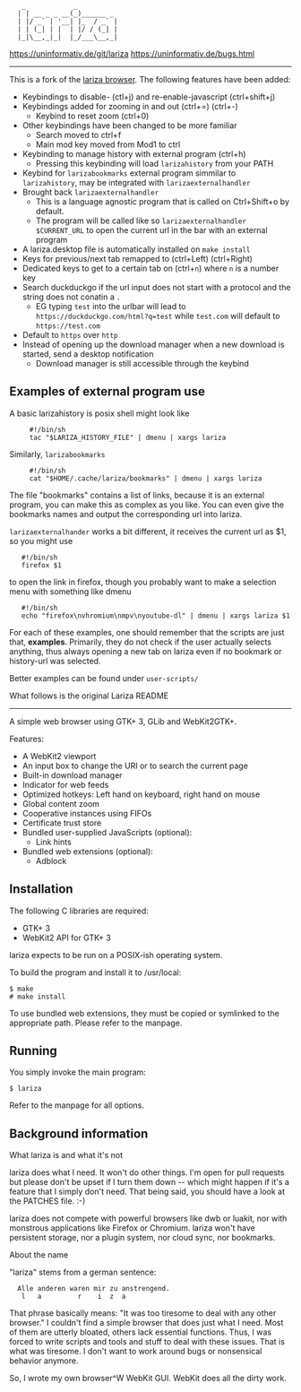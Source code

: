 ```
   _            _
  | | __ _ _ __(_)______ _
  | |/ _` | '__| |_  / _` |
  | | (_| | |  | |/ / (_| |
  |_|\__,_|_|  |_/___\__,_|
```  
 
  https://uninformativ.de/git/lariza
  https://uninformativ.de/bugs.html


- - - - - - - - - - - - - - - - - - - - - - - - - - - - - - - - - - - -

This is a fork of the [lariza browser](https://uninformativ.de/git/lariza).
The following features have been added:

- Keybindings to disable- (ctl+j) and re-enable-javascript (ctrl+shift+j)
- Keybindings added for zooming in and out (ctrl+=) (ctrl+-)
  + Keybind to reset zoom (ctrl+0)
- Other keybindings have been changed to be more familiar
    - Search moved to ctrl+f
    - Main mod key moved from Mod1 to ctrl
- Keybinding to manage history with external program (ctrl+h)
  - Pressing this keybinding will load `larizahistory` from your PATH
- Keybind for `larizabookmarks` external program simmilar to `larizahistory`, may be integrated with `larizaexternalhandler`
- Brought back `larizaexternalhandler`
  - This is a language agnostic program that is called on Ctrl+Shift+o by default.
  - The program will be called like so `larizaexternalhandler $CURRENT_URL` to open the current url in the bar with an external program
- A lariza.desktop file is automatically installed on `make install`
- Keys for previous/next tab remapped to (ctrl+Left) (ctrl+Right)
- Dedicated keys to get to a certain tab on (ctrl+`n`) where `n` is a number key
- Search duckduckgo if the url input does not start with a protocol and the string does not conatin a `.`
   - EG typing `test` into the urlbar will lead to `https://duckduckgo.com/html?q=test` while `test.com` will default to `https://test.com`
- Default to `https` over `http`
- Instead of opening up the download manager when a new download is started, send a desktop notification
   - Download manager is still accessible through the keybind  


## Examples of external program use
A basic larizahistory is posix shell might look like
```
     #!/bin/sh
     tac "$LARIZA_HISTORY_FILE" | dmenu | xargs lariza
```
Similarly, `larizabookmarks`
```
     #!/bin/sh
     cat "$HOME/.cache/lariza/bookmarks" | dmenu | xargs lariza
```
The file "bookmarks" contains a list of links,
because it is an external program, you can make this as complex as you like.
You can even give the bookmarks names and output the corresponding url into lariza.

`larizaexternalhander` works a bit different,
it receives the current url as $1, so you might use
```
   #!/bin/sh
   firefox $1
```
to open the link in firefox, though you probably want to make a selection menu with something like dmenu
```
   #!/bin/sh
   echo "firefox\nvhromium\nmpv\nyoutube-dl" | dmenu | xargs lariza $1
```

For each of these examples, one should remember that the scripts are just that, **examples**.
Primarily, they do not check if the user actually selects anything,
thus always opening a new tab on lariza even if no bookmark or history-url was selected.

Better examples can be found under `user-scripts/`


What follows is the original Lariza README
- - - - - - - - - - - - - - - - - - - - - - - - - - - - - - - - - - - -

A simple web browser using GTK+ 3, GLib and WebKit2GTK+.

Features:

- A WebKit2 viewport
- An input box to change the URI or to search the current page
- Built-in download manager
- Indicator for web feeds
- Optimized hotkeys: Left hand on keyboard, right hand on mouse
- Global content zoom
- Cooperative instances using FIFOs
- Certificate trust store
- Bundled user-supplied JavaScripts (optional):
    - Link hints
- Bundled web extensions (optional):
    - Adblock


Installation
------------

The following C libraries are required:

- GTK+ 3
- WebKit2 API for GTK+ 3

lariza expects to be run on a POSIX-ish operating system.

To build the program and install it to /usr/local:

    $ make
    # make install

To use bundled web extensions, they must be copied or symlinked to the
appropriate path. Please refer to the manpage.


Running
-------

You simply invoke the main program:

    $ lariza

Refer to the manpage for all options.


Background information
----------------------

 What lariza is and what it's not

  lariza does what I need. It won't do other things. I'm open for pull
  requests but please don't be upset if I turn them down -- which might
  happen if it's a feature that I simply don't need. That being said,
  you should have a look at the PATCHES file. :-)

  lariza does not compete with powerful browsers like dwb or luakit, nor
  with monstrous applications like Firefox or Chromium. lariza won't
  have persistent storage, nor a plugin system, nor cloud sync, nor
  bookmarks.


 About the name

  "lariza" stems from a german sentence:

      Alle anderen waren mir zu anstrengend.
       l   a         r    i  z  a

  That phrase basically means: "It was too tiresome to deal with any
  other browser." I couldn't find a simple browser that does just what I
  need. Most of them are utterly bloated, others lack essential
  functions. Thus, I was forced to write scripts and tools and stuff to
  deal with these issues. That is what was tiresome. I don't want to
  work around bugs or nonsensical behavior anymore.

  So, I wrote my own browser^W WebKit GUI. WebKit does all the dirty
  work.
